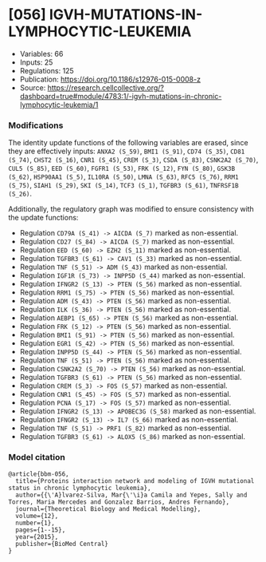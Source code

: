 # \[056\] IGVH-MUTATIONS-IN-LYMPHOCYTIC-LEUKEMIA

 - Variables: 66
 - Inputs: 25
 - Regulations: 125
 - Publication: https://doi.org/10.1186/s12976-015-0008-z
 - Source: https://research.cellcollective.org/?dashboard=true#module/4783:1/-igvh-mutations-in-chronic-lymphocytic-leukemia/1


### Modifications

The identity update functions of the following variables are erased, since they are effectively inputs: `ANXA2 (S_59)`, `BMI1 (S_91)`, `CD74 (S_35)`, `CD81 (S_74)`, `CHST2 (S_16)`, `CNR1 (S_45)`, `CREM (S_3)`, `CSDA (S_83)`, `CSNK2A2 (S_70)`, `CUL5 (S_85)`, `EED (S_60)`, `FGFR1 (S_53)`, `FRK (S_12)`, `FYN (S_80)`, `GSK3B (S_62)`, `HSP90AA1 (S_5)`, `IL10RA (S_50)`, `LMNA (S_63)`, `RFC5 (S_76)`, `RRM1 (S_75)`, `SIAH1 (S_29)`, `SKI (S_14)`, `TCF3 (S_1)`, `TGFBR3 (S_61)`, `TNFRSF1B (S_26)`.

Additionally, the regulatory graph was modified to ensure consistency with the update functions:

 - Regulation `CD79A (S_41) -> AICDA (S_7)` marked as non-essential.
 - Regulation `CD27 (S_84) -> AICDA (S_7)` marked as non-essential.
 - Regulation `EED (S_60) -> EZH2 (S_11)` marked as non-essential.
 - Regulation `TGFBR3 (S_61) -> CAV1 (S_33)` marked as non-essential.
 - Regulation `TNF (S_51) -> ADM (S_43)` marked as non-essential.
 - Regulation `IGF1R (S_73) -> INPP5D (S_44)` marked as non-essential.
 - Regulation `IFNGR2 (S_13) -> PTEN (S_56)` marked as non-essential.
 - Regulation `RRM1 (S_75) -> PTEN (S_56)` marked as non-essential.
 - Regulation `ADM (S_43) -> PTEN (S_56)` marked as non-essential.
 - Regulation `ILK (S_36) -> PTEN (S_56)` marked as non-essential.
 - Regulation `AEBP1 (S_65) -> PTEN (S_56)` marked as non-essential.
 - Regulation `FRK (S_12) -> PTEN (S_56)` marked as non-essential.
 - Regulation `BMI1 (S_91) -> PTEN (S_56)` marked as non-essential.
 - Regulation `EGR1 (S_42) -> PTEN (S_56)` marked as non-essential.
 - Regulation `INPP5D (S_44) -> PTEN (S_56)` marked as non-essential.
 - Regulation `TNF (S_51) -> PTEN (S_56)` marked as non-essential.
 - Regulation `CSNK2A2 (S_70) -> PTEN (S_56)` marked as non-essential.
 - Regulation `TGFBR3 (S_61) -> PTEN (S_56)` marked as non-essential.
 - Regulation `CREM (S_3) -> FOS (S_57)` marked as non-essential.
 - Regulation `CNR1 (S_45) -> FOS (S_57)` marked as non-essential.
 - Regulation `PCNA (S_17) -> FOS (S_57)` marked as non-essential.
 - Regulation `IFNGR2 (S_13) -> APOBEC3G (S_58)` marked as non-essential.
 - Regulation `IFNGR2 (S_13) -> IL7 (S_66)` marked as non-essential.
 - Regulation `TNF (S_51) -> PRF1 (S_82)` marked as non-essential.
 - Regulation `TGFBR3 (S_61) -> ALOX5 (S_86)` marked as non-essential.


### Model citation

```
@article{bbm-056,
  title={Proteins interaction network and modeling of IGVH mutational status in chronic lymphocytic leukemia},
  author={{\'A}lvarez-Silva, Mar{\'\i}a Camila and Yepes, Sally and Torres, Maria Mercedes and Gonzalez Barrios, Andres Fernando},
  journal={Theoretical Biology and Medical Modelling},
  volume={12},
  number={1},
  pages={1--15},
  year={2015},
  publisher={BioMed Central}
}
```

